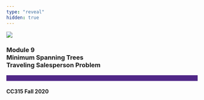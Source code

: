 ```yaml
---
type: "reveal"
hidden: true
---
```


<section>
<img class="stretch plain" src="/images/core-logo-on-white.png">
<h3> Module 9 <br> Minimum Spanning Trees <br> Traveling Salesperson Problem</h3>
<hr style="height:15px;color:512888;background-color:512888;">
<h4>CC315 Fall 2020</h4>
</section>